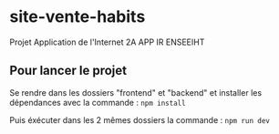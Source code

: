 # site-vente-habits
Projet Application de l'Internet 2A APP IR ENSEEIHT

## Pour lancer le projet
Se rendre dans les dossiers "frontend" et "backend" et installer les dépendances avec la commande :
`npm install`

Puis éxécuter dans les 2 mêmes dossiers la commande :
`npm run dev`
